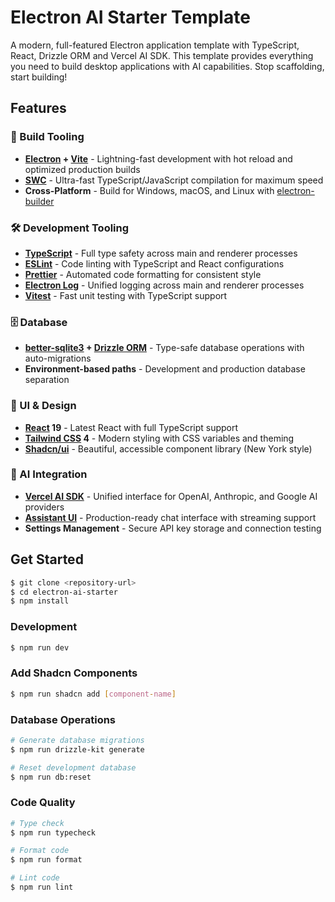 # Electron AI Starter Template

A modern, full-featured Electron application template with TypeScript, React, Drizzle ORM and Vercel AI SDK. This template provides everything you need to build desktop applications with AI capabilities. Stop scaffolding, start building!

## Features

### 🔧 Build Tooling
- **[Electron](https://github.com/electron/electron) + [Vite](https://github.com/vitejs/vite)** - Lightning-fast development with hot reload and optimized production builds
- **[SWC](https://github.com/swc-project/swc)** - Ultra-fast TypeScript/JavaScript compilation for maximum speed
- **Cross-Platform** - Build for Windows, macOS, and Linux with [electron-builder](https://github.com/electron-userland/electron-builder)

### 🛠️ Development Tooling
- **[TypeScript](https://github.com/microsoft/TypeScript)** - Full type safety across main and renderer processes
- **[ESLint](https://github.com/eslint/eslint)** - Code linting with TypeScript and React configurations
- **[Prettier](https://github.com/prettier/prettier)** - Automated code formatting for consistent style
- **[Electron Log](https://github.com/megahertz/electron-log)** - Unified logging across main and renderer processes
- **[Vitest](https://github.com/vitest-dev/vitest)** - Fast unit testing with TypeScript support

### 🗄️ Database
- **[better-sqlite3](https://github.com/WiseLibs/better-sqlite3) + [Drizzle ORM](https://github.com/drizzle-team/drizzle-orm)** - Type-safe database operations with auto-migrations
- **Environment-based paths** - Development and production database separation

### 🎨 UI & Design
- **[React](https://github.com/facebook/react) 19** - Latest React with full TypeScript support
- **[Tailwind CSS](https://github.com/tailwindlabs/tailwindcss) 4** - Modern styling with CSS variables and theming
- **[Shadcn/ui](https://github.com/shadcn-ui/ui)** - Beautiful, accessible component library (New York style)

### 🤖 AI Integration
- **[Vercel AI SDK](https://github.com/vercel/ai)** - Unified interface for OpenAI, Anthropic, and Google AI providers
- **[Assistant UI](https://github.com/Yonom/assistant-ui)** - Production-ready chat interface with streaming support
- **Settings Management** - Secure API key storage and connection testing

## Get Started

```bash
$ git clone <repository-url>
$ cd electron-ai-starter
$ npm install
```

### Development

```bash
$ npm run dev
```

### Add Shadcn Components

```bash
$ npm run shadcn add [component-name]
```

### Database Operations

```bash
# Generate database migrations
$ npm run drizzle-kit generate

# Reset development database
$ npm run db:reset
```

### Code Quality

```bash
# Type check
$ npm run typecheck

# Format code
$ npm run format

# Lint code
$ npm run lint
```
